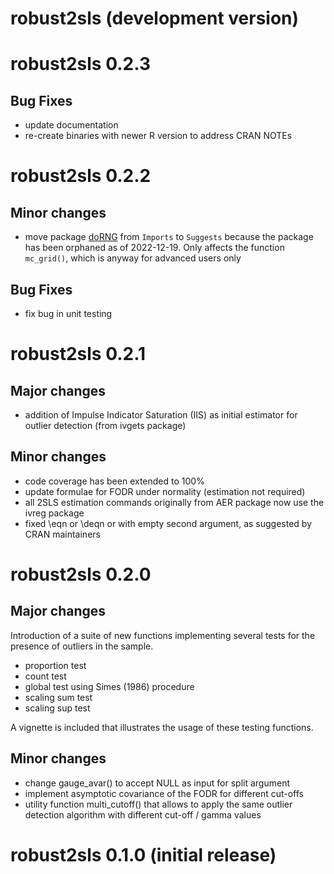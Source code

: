 # robust2sls (development version)

# robust2sls 0.2.3

## Bug Fixes

* update documentation
* re-create binaries with newer R version to address CRAN NOTEs

# robust2sls 0.2.2

## Minor changes

* move package [doRNG](https://cran.r-project.org/package=doRNG) from `Imports` to `Suggests`
because the package has been orphaned as of 2022-12-19. Only affects the function 
`mc_grid()`, which is anyway for advanced users only

## Bug Fixes

* fix bug in unit testing

# robust2sls 0.2.1

## Major changes

* addition of Impulse Indicator Saturation (IIS) as initial estimator for outlier detection
(from ivgets package)

## Minor changes

* code coverage has been extended to 100%
* update formulae for FODR under normality (estimation not required)
* all 2SLS estimation commands originally from AER package now use the ivreg package
* fixed \eqn or \deqn or with empty second argument, as suggested by CRAN maintainers


# robust2sls 0.2.0

## Major changes

Introduction of a suite of new functions implementing several tests for the
presence of outliers in the sample.

* proportion test
* count test
* global test using Simes (1986) procedure
* scaling sum test
* scaling sup test

A vignette is included that illustrates the usage of these testing functions.

## Minor changes

* change gauge_avar() to accept NULL as input for split argument
* implement asymptotic covariance of the FODR for different cut-offs
* utility function multi_cutoff() that allows to apply the same outlier detection algorithm with different cut-off / gamma values

# robust2sls 0.1.0 (initial release)

